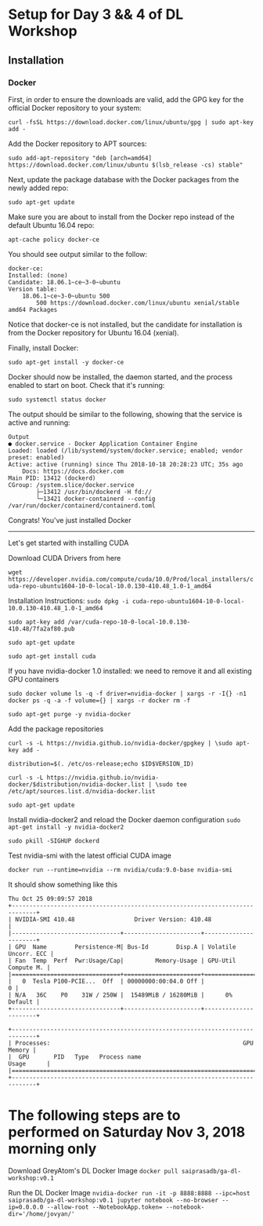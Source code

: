 # Setup for Day 3 && 4 of DL Workshop

## Installation

### Docker

First, in order to ensure the downloads are valid, add the GPG key for the official Docker repository to your system:

`curl -fsSL https://download.docker.com/linux/ubuntu/gpg | sudo apt-key add -`

Add the Docker repository to APT sources:

`sudo add-apt-repository "deb [arch=amd64] https://download.docker.com/linux/ubuntu $(lsb_release -cs) stable"`

Next, update the package database with the Docker packages from the newly added repo:

`sudo apt-get update`

Make sure you are about to install from the Docker repo instead of the default Ubuntu 16.04 repo:

`apt-cache policy docker-ce`

You should see output similar to the follow:

    docker-ce:
    Installed: (none)
    Candidate: 18.06.1~ce~3-0~ubuntu
    Version table:
        18.06.1~ce~3-0~ubuntu 500
            500 https://download.docker.com/linux/ubuntu xenial/stable amd64 Packages

Notice that docker-ce is not installed, but the candidate for installation is from the Docker repository for Ubuntu 16.04 (xenial).

Finally, install Docker:

`sudo apt-get install -y docker-ce`

Docker should now be installed, the daemon started, and the process enabled to start on boot. Check that it's running:

`sudo systemctl status docker`

The output should be similar to the following, showing that the service is active and running:

    Output
    ● docker.service - Docker Application Container Engine
    Loaded: loaded (/lib/systemd/system/docker.service; enabled; vendor preset: enabled)
    Active: active (running) since Thu 2018-10-18 20:28:23 UTC; 35s ago
        Docs: https://docs.docker.com
    Main PID: 13412 (dockerd)
    CGroup: /system.slice/docker.service
            ├─13412 /usr/bin/dockerd -H fd://
            └─13421 docker-containerd --config /var/run/docker/containerd/containerd.toml

Congrats! You've just installed Docker

---

Let's get started with installing CUDA

Download CUDA Drivers from here 

`wget https://developer.nvidia.com/compute/cuda/10.0/Prod/local_installers/cuda-repo-ubuntu1604-10-0-local-10.0.130-410.48_1.0-1_amd64`

Installation Instructions:
`sudo dpkg -i cuda-repo-ubuntu1604-10-0-local-10.0.130-410.48_1.0-1_amd64`

`sudo apt-key add /var/cuda-repo-10-0-local-10.0.130-410.48/7fa2af80.pub`

`sudo apt-get update`

`sudo apt-get install cuda`

If you have nvidia-docker 1.0 installed: we need to remove it and all existing GPU containers

`sudo docker volume ls -q -f driver=nvidia-docker | xargs -r -I{} -n1 docker ps -q -a -f volume={} | xargs -r docker rm -f`

`sudo apt-get purge -y nvidia-docker`


Add the package repositories

`curl -s -L https://nvidia.github.io/nvidia-docker/gpgkey | \sudo apt-key add -`
  
`distribution=$(. /etc/os-release;echo $ID$VERSION_ID)`

`curl -s -L https://nvidia.github.io/nvidia-docker/$distribution/nvidia-docker.list | \sudo tee /etc/apt/sources.list.d/nvidia-docker.list`

`sudo apt-get update`

Install nvidia-docker2 and reload the Docker daemon configuration
`sudo apt-get install -y nvidia-docker2`

`sudo pkill -SIGHUP dockerd`

Test nvidia-smi with the latest official CUDA image

`docker run --runtime=nvidia --rm nvidia/cuda:9.0-base nvidia-smi`


It should show something like this

    Thu Oct 25 09:09:57 2018       
    +-----------------------------------------------------------------------------+
    | NVIDIA-SMI 410.48                 Driver Version: 410.48                    |
    |-------------------------------+----------------------+----------------------+
    | GPU  Name        Persistence-M| Bus-Id        Disp.A | Volatile Uncorr. ECC |
    | Fan  Temp  Perf  Pwr:Usage/Cap|         Memory-Usage | GPU-Util  Compute M. |
    |===============================+======================+======================|
    |   0  Tesla P100-PCIE...  Off  | 00000000:00:04.0 Off |                    0 |
    | N/A   36C    P0    31W / 250W |  15489MiB / 16280MiB |      0%      Default |
    +-------------------------------+----------------------+----------------------+
                                                                                
    +-----------------------------------------------------------------------------+
    | Processes:                                                       GPU Memory |
    |  GPU       PID   Type   Process name                             Usage      |
    |=============================================================================|
    +-----------------------------------------------------------------------------+

# The following steps are to performed on Saturday Nov 3, 2018 morning only

Download GreyAtom's DL Docker Image
`docker pull saiprasadb/ga-dl-workshop:v0.1`

Run the DL Docker Image
`nvidia-docker run -it -p 8888:8888 --ipc=host saiprasadb/ga-dl-workshop:v0.1 jupyter notebook --no-browser --ip=0.0.0.0 --allow-root --NotebookApp.token= --notebook-dir='/home/jovyan/'`


